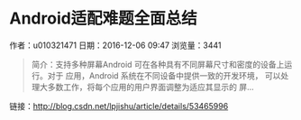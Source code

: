 # Android适配难题全面总结
作者：u010321471
日期：2016-12-06 09:47
浏览量：3441
> 简介：支持多种屏幕Android 可在各种具有不同屏幕尺寸和密度的设备上运行。对于 应用，Android 系统在不同设备中提供一致的开发环境， 可以处理大多数工作，将每个应用的用户界面调整为适应其显示的 屏...

 链接：http://blog.csdn.net/lpjishu/article/details/53465996
